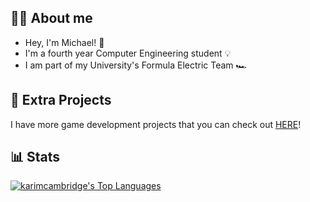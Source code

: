 ## 💁‍♂️ About me

* Hey, I'm Michael! :wave:	
* I'm a fourth year Computer Engineering student :bulb:	
* I am part of my University's Formula Electric Team :racing_car:

## :floppy_disk: Extra Projects

I have more game development projects that you can check out [HERE](https://micnasr.itch.io/)!

## 📊 Stats
<p>
  <a align="center" href="https://github-readme-stats-sigma-five.vercel.app/api/top-langs/?username=Micnasr&langs_count=8&layout=compact&theme=react&hide_border=true&bg_color=1F222E&title_color=F85D7F&icon_color=F8D866">
    <img alt="karimcambridge's Top Languages" src="https://github-readme-stats-sigma-five.vercel.app/api/top-langs/?username=Micnasr&langs_count=8&layout=compact&theme=react&hide_border=true&bg_color=1F222E&title_color=F85D7F&icon_color=F8D866" /></a>
</p>

